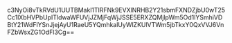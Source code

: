c3NyOi8vTkRVdU1UUTBMakl1TlRFNk9EVXlNRHB2Y21sbmFXNDZjbU0wT25Cc1lXbHVPbUpITldwaWFUVjJZMjFqWjJSSE5ERXZQMjlpWm5Od1lYSmhiVDBtY21WdFlYSnJjejAyU1RaeU5YQmhkalUyWlZKUlVTWm5jbTkxY0QxVVJ6VnFZbWsxZG1OdFl3Cg==
